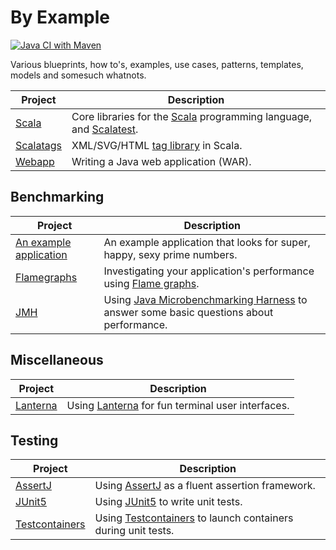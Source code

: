 By Example
==============================================================================

[![Java CI with Maven](https://github.com/RyanSkraba/byexample/actions/workflows/maven.yml/badge.svg)](https://github.com/RyanSkraba/byexample/actions/workflows/maven.yml)

Various blueprints, how to's, examples, use cases, patterns, templates, models and somesuch
whatnots.

| Project                                 | Description                                                                                                                    |
|-----------------------------------------|--------------------------------------------------------------------------------------------------------------------------------|
| [Scala](scala/scala-by-example)         | Core libraries for the [Scala](https://www.scala-lang.org/) programming language, and [Scalatest](https://www.scalatest.org/). |
| [Scalatags](scala/scalatags-by-example) | XML/SVG/HTML [tag library](https://github.com/lihaoyi/scalatags) in Scala.                                                     |
| [Webapp](webapp/webapp-by-example)      | Writing a Java web application (WAR).                                                                                          |

Benchmarking
------------------------------------------------------------------------------

| Project                                                      | Description                                                                                                                                |
|--------------------------------------------------------------|--------------------------------------------------------------------------------------------------------------------------------------------|
| [An example application](benchmarking/to-profile-by-example) | An example application that looks for super, happy, sexy prime numbers.                                                                    |
| [Flamegraphs](benchmarking/flamegraph-by-example)            | Investigating your application's performance using [Flame graphs](http://www.brendangregg.com/flamegraphs.html).                           |
| [JMH](benchmarking/jmh-by-example)                           | Using [Java Microbenchmarking Harness](http://openjdk.java.net/projects/code-tools/jmh/) to answer some basic questions about performance. |

Miscellaneous
------------------------------------------------------------------------------

| Project                              | Description                                                                            |
|--------------------------------------|----------------------------------------------------------------------------------------|
| [Lanterna](misc/lanterna-by-example) | Using [Lanterna](https://github.com/mabe02/lanterna) for fun terminal user interfaces. |

Testing
------------------------------------------------------------------------------

| Project                                             | Description                                                                                    |
|-----------------------------------------------------|------------------------------------------------------------------------------------------------|
| [AssertJ](testing/assertj-by-example)               | Using [AssertJ](https://assertj.github.io/doc/) as a fluent assertion framework.               |
| [JUnit5](testing/junit5-by-example)                 | Using [JUnit5](https://junit.org/junit5/) to write unit tests.                                 |
| [Testcontainers](testing/testcontainers-by-example) | Using [Testcontainers](https://www.testcontainers.org) to launch containers during unit tests. |
